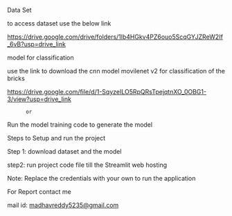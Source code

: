 Data Set

to access dataset use the below link 

https://drive.google.com/drive/folders/1lb4HGkv4PZ6ouo5ScqGYJZReW2If_6vB?usp=drive_link    


model for classification  

use the link to download the cnn model movilenet v2 for classification of the bricks 

https://drive.google.com/file/d/1-SqyzeILO5RpQRsTpejqtnXO_0OBG1-3/view?usp=drive_link

          or
          
Run the model training code to generate the model


Steps to Setup and run the project 

Step 1: download dataset and the model 

step2: run project code file till the Streamlit web hosting  

Note: Replace the credentials with your own to run the application


For Report contact me

mail id: madhavreddy5235@gmail.com


